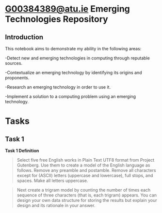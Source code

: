 # G00384389@atu.ie Emerging Technologies Repository

## Introduction
This notebook aims to demonstrate my ability in the following areas:

-Detect new and emerging technologies in computing through reputable sources.

-Contextualize an emerging technology by identifying its origins and proponents.

-Research an emerging technology in order to use it.

-Implement a solution to a computing problem using an emerging technology.

# Tasks
## Task 1
**Task 1 Definition**<br>
>Select five free English works in Plain Text UTF8 format from Project Gutenberg. Use them to create a model of the English language as follows. Remove any preamble and postamble. Remove all characters except for (ASCII) letters (uppercase and lowercase), full stops, and spaces. Make all letters uppercase.

>Next create a trigram model by counting the number of times each sequence of three characters (that is, each trigram) appears. You can design your own data structure for storing the results but explain your design and its rationale in your answer.

